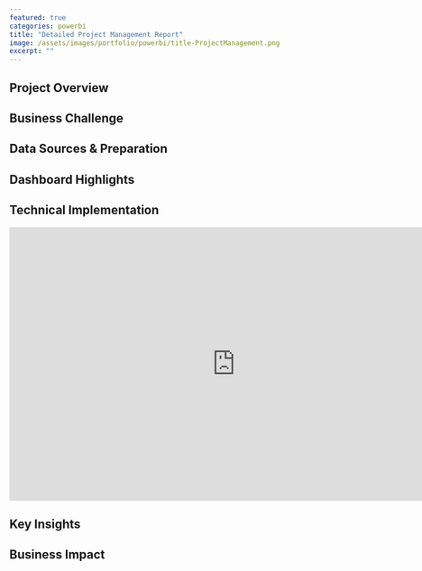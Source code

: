 ```yaml
---
featured: true
categories: powerbi
title: "Detailed Project Management Report"
image: /assets/images/portfolio/powerbi/title-ProjectManagement.png
excerpt: ""
---
```

## Project Overview

## Business Challenge

## Data Sources & Preparation

## Dashboard Highlights

## Technical Implementation

<div class="powerbi">
    <iframe title="Fitness Tracking Dashboard" width="800" height="486" src="https://app.powerbi.com/view?r=eyJrIjoiNjdlOWI3ZWUtZGJjZi00Y2IxLWEwYTEtODRlODM2ZjQ5MmI5IiwidCI6ImRjM2YyNGU5LTAyYjktNGZiMC05NzE2LWQ1NTYzOTVlNWVlNSIsImMiOjl9&embedImagePlaceholder=true" frameborder="0" allowFullScreen="true"></iframe>
</div>

## Key Insights

## Business Impact
